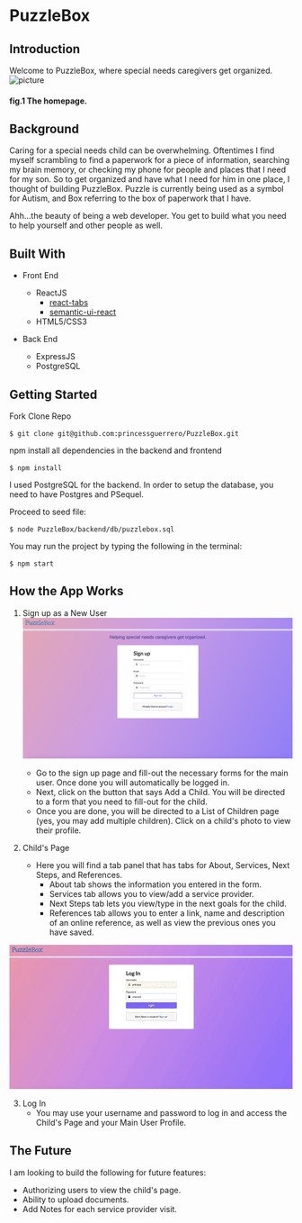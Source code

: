 # PuzzleBox

## Introduction
Welcome to PuzzleBox, where special needs caregivers get organized.
![picture](projpics/puzzleimage.jpg)
#### fig.1 The homepage.

## Background
Caring for a special needs child can be overwhelming.  Oftentimes I find myself scrambling to find a paperwork for a piece of information, searching my brain memory, or checking my phone for people and places that I need for my son.  So to get organized and have what I need for him in one place, I thought of building PuzzleBox.  Puzzle is currently being used as a symbol for Autism, and Box referring to the box of paperwork that I have.  

Ahh...the beauty of being a web developer.  You get to build what you need to help yourself and other people as well.

## Built With
* Front End
     - ReactJS
          - [react-tabs](https://www.npmjs.com/package/react-tabs)
          - [semantic-ui-react](https://react.semantic-ui.com/introduction)
    - HTML5/CSS3

* Back End
    - ExpressJS
    - PostgreSQL


## Getting Started
Fork Clone Repo
```
$ git clone git@github.com:princessguerrero/PuzzleBox.git
```

npm install all dependencies in the backend and frontend
```
$ npm install
```

I used PostgreSQL for the backend.  In order to setup the database, you need to have Postgres and PSequel.  

Proceed to seed file:

```
$ node PuzzleBox/backend/db/puzzlebox.sql
```

You may run the project by typing the following in the terminal:

```
$ npm start
```

## How the App Works
1.  Sign up as a New User
    ![picture](projpics/sign-inpage.png)
     * Go to the sign up page and fill-out the necessary forms for the main user.  Once done you will automatically be logged in.
     * Next, click on the button that says Add a Child.  You will be directed to a form that you need to fill-out for the child.
     * Once you are done, you will be directed to a List of Children page (yes, you may add multiple children).  Click on a child's photo to view their profile.

2.  Child's Page
     * Here you will find a tab panel that has tabs for About, Services, Next Steps, and References.
          - About tab shows the information you entered in the form.
          - Services tab allows you to view/add a service provider.
          - Next Steps tab lets you view/type in the next goals for the child.
          - References tab allows you to enter a link, name and description of an online reference, as well as view the previous ones you have saved.
<img src="./projgifs/login.gif" alt="gif of main user loggin in" />

3. Log In
     * You may use your username and password to log in and access the Child's Page and your Main User Profile.
     

## The Future
I am looking to build the following for future features:
* Authorizing users to view the child's page.
* Ability to upload documents.
* Add Notes for each service provider visit.
